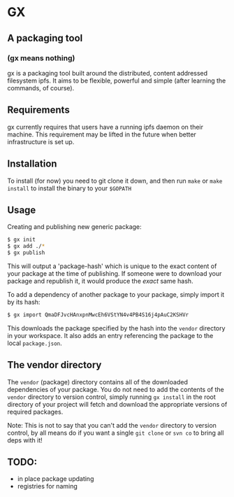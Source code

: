 # GX
## A packaging tool
### (gx means nothing)

gx is a packaging tool built around the distributed, content addressed filesystem
ipfs. It aims to be flexible, powerful and simple (after learning the commands, of
course).

## Requirements
gx currently requires that users have a running ipfs daemon on their machine.
This requirement may be lifted in the future when better infrastructure is set
up.

## Installation
To install (for now) you need to git clone it down, and then run `make` or
`make install` to install the binary to your `$GOPATH`

## Usage

Creating and publishing new generic package:

```bash
$ gx init
$ gx add ./*
$ gx publish
```

This will output a 'package-hash' which is unique to the exact content of your
package at the time of publishing. If someone were to download your package and
republish it, it would produce the *exact* same hash.

To add a dependency of another package to your package, simply import it by its
hash:

```bash
$ gx import QmaDFJvcHAnxpnMwcEh6VStYN4v4PB4S16j4pAuC2KSHVr
```

This downloads the package specified by the hash into the `vendor` directory in your
workspace. It also adds an entry referencing the package to the local `package.json`.

## The vendor directory

The `vendor` (package) directory contains all of the downloaded dependencies of your
package.  You do not need to add the contents of the `vendor` directory to version
control, simply running `gx install` in the root directory of your project will
fetch and download the appropriate versions of required packages. 

Note: This is not to say that you can't add the `vendor` directory to version control,
by all means do if you want a single `git clone` or `svn co` to bring all deps
with it!

## TODO:
- in place package updating
- registries for naming
